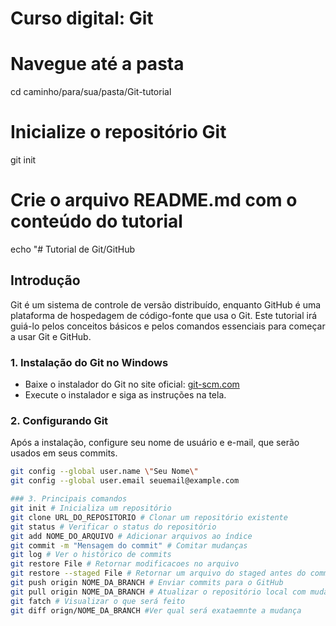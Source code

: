 # Curso digital: Git

# Navegue até a pasta
cd caminho/para/sua/pasta/Git-tutorial

# Inicialize o repositório Git
git init

# Crie o arquivo README.md com o conteúdo do tutorial
echo "# Tutorial de Git/GitHub
## Introdução
Git é um sistema de controle de versão distribuído, enquanto GitHub é uma plataforma de hospedagem de código-fonte que usa o Git. Este tutorial irá guiá-lo pelos conceitos básicos e pelos comandos essenciais para começar a usar Git e GitHub.

### 1. Instalação do Git no Windows
- Baixe o instalador do Git no site oficial: [git-scm.com](https://git-scm.com)
- Execute o instalador e siga as instruções na tela.

### 2. Configurando Git
Após a instalação, configure seu nome de usuário e e-mail, que serão usados em seus commits.
```bash
git config --global user.name \"Seu Nome\"
git config --global user.email seuemail@example.com
```
```bash
### 3. Principais comandos
git init # Inicializa um repositório
git clone URL_DO_REPOSITORIO # Clonar um repositório existente
git status # Verificar o status do repositório
git add NOME_DO_ARQUIVO # Adicionar arquivos ao índice
git commit -m "Mensagem do commit" # Comitar mudanças
git log # Ver o histórico de commits
git restore File # Retornar modificacoes no arquivo
git restore --staged File # Retornar um arquivo do staged antes do commit
git push origin NOME_DA_BRANCH # Enviar commits para o GitHub
git pull origin NOME_DA_BRANCH # Atualizar o repositório local com mudanças do GitHub
git fatch # Visualizar o que será feito
git diff orign/NOME_DA_BRANCH #Ver qual será exataemnte a mudança